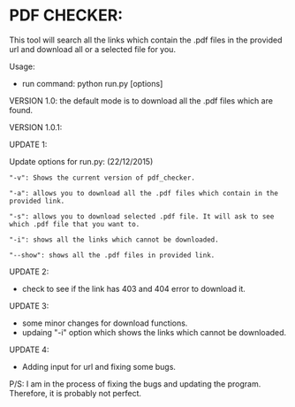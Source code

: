 PDF CHECKER:
===================

This tool will search all the links which contain the .pdf files in the provided url and download all or a selected file for you. 

Usage: 

 - run command: python run.py [options]

VERSION 1.0: 
  the default mode is to download all the .pdf files which are found. 
  
VERSION 1.0.1: 

UPDATE 1: 

  Update options for run.py: (22/12/2015)
  
    "-v": Shows the current version of pdf_checker.
    
    "-a": allows you to download all the .pdf files which contain in the provided link.
    
    "-s": allows you to download selected .pdf file. It will ask to see which .pdf file that you want to.
    
    "-i": shows all the links which cannot be downloaded.
    
    "--show": shows all the .pdf files in provided link.
    
     

UPDATE 2:  
  - check to see if the link has 403 and 404 error to download it. 
  
UPDATE 3: 
  - some minor changes for download functions. 
  - updaing "-i" option which shows the links which cannot be downloaded. 

UPDATE 4: 
   - Adding input for url and fixing some bugs. 

P/S: I am in the process of fixing the bugs and updating the program. Therefore, it is probably not perfect. 


